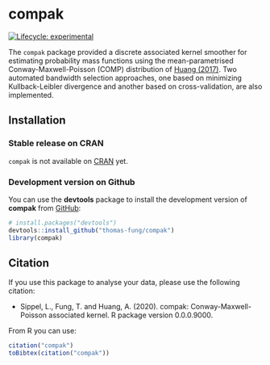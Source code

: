 
<!-- README.md is generated from README.Rmd. Please edit that file -->

# compak

<!-- badges: start -->

[![Lifecycle:
experimental](https://img.shields.io/badge/lifecycle-experimental-orange.svg)](https://www.tidyverse.org/lifecycle/#experimental)
<!-- badges: end -->

The `compak` package provided a discrete associated kernel smoother for
estimating probability mass functions using the mean-parametrised
Conway-Maxwell-Poisson (COMP) distribution of [Huang
(2017)](https://doi.org/10.1177%2F1471082X17697749). Two automated
bandwidth selection approaches, one based on minimizing Kullback-Leibler
divergence and another based on cross-validation, are also implemented.

## Installation

### Stable release on CRAN

`compak` is not available on [CRAN](https://CRAN.R-project.org) yet.

### Development version on Github

You can use the **devtools** package to install the development version
of **compak** from [GitHub](https://github.com/thomas-fung/compak):

``` r
# install.packages("devtools")
devtools::install_github("thomas-fung/compak")
library(compak)
```

## Citation

If you use this package to analyse your data, please use the following
citation:

  - Sippel, L., Fung, T. and Huang, A. (2020). compak:
    Conway-Maxwell-Poisson associated kernel. R package version
    0.0.0.9000.

From R you can use:

``` r
citation("compak")
toBibtex(citation("compak"))
```
